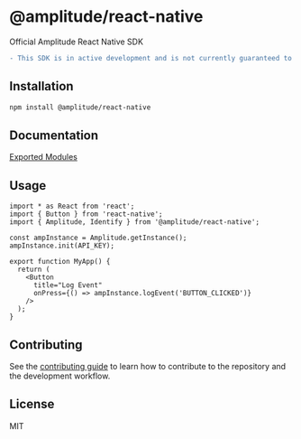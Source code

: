 # @amplitude/react-native

Official Amplitude React Native SDK

```diff
- This SDK is in active development and is not currently guaranteed to be stable.  Use at your own risk.
```

## Installation

```sh
npm install @amplitude/react-native
```

## Documentation

[Exported Modules](docs/modules.md)

## Usage

```tsx
import * as React from 'react';
import { Button } from 'react-native';
import { Amplitude, Identify } from '@amplitude/react-native';

const ampInstance = Amplitude.getInstance();
ampInstance.init(API_KEY);

export function MyApp() {
  return (
    <Button
      title="Log Event"
      onPress={() => ampInstance.logEvent('BUTTON_CLICKED')}
    />
  );
}
```

## Contributing

See the [contributing guide](CONTRIBUTING.md) to learn how to contribute to the
repository and the development workflow.

## License

MIT
